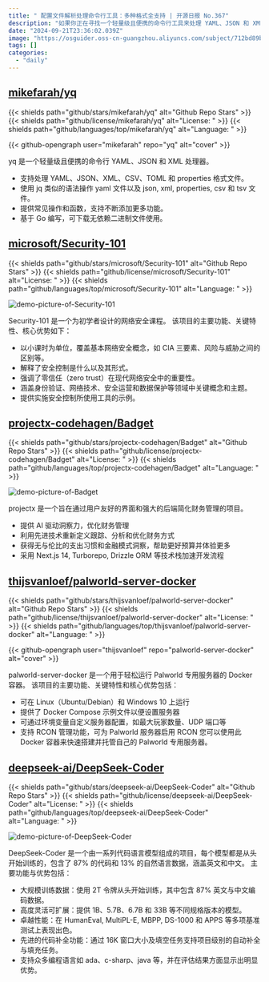 ```yaml
---
title: " 配置文件解析处理命令行工具：多种格式全支持 | 开源日报 No.367"
description: "如果你正在寻找一个轻量级且便携的命令行工具来处理 YAML、JSON 和 XML 文件，那么 yq 绝对是你的不二选择！它支持处理多种文件格式，具有类似 jq 的语法操作，提供丰富的操作和函数，而且基于 Go 编写，可以轻松下载并使用。"
date: "2024-09-21T23:36:02.039Z"
image: "https://osguider.oss-cn-guangzhou.aliyuncs.com/subject/712bd89b978c70a63449331282ca8d82.png"
tags: []
categories:
  - "daily"
---
```


## [mikefarah/yq](https://github.com/mikefarah/yq)

{{< shields path="github/stars/mikefarah/yq" alt="Github Repo Stars" >}} {{< shields path="github/license/mikefarah/yq" alt="License: " >}} {{< shields path="github/languages/top/mikefarah/yq" alt="Language: " >}}

{{< github-opengraph user="mikefarah" repo="yq" alt="cover" >}}

yq 是一个轻量级且便携的命令行 YAML、JSON 和 XML 处理器。

- 支持处理 YAML、JSON、XML、CSV、TOML 和 properties 格式文件。
- 使用 jq 类似的语法操作 yaml 文件以及 json, xml, properties, csv 和 tsv 文件。
- 提供常见操作和函数，支持不断添加更多功能。
- 基于 Go 编写，可下载无依赖二进制文件使用。
  
## [microsoft/Security-101](https://github.com/microsoft/Security-101)

{{< shields path="github/stars/microsoft/Security-101" alt="Github Repo Stars" >}} {{< shields path="github/license/microsoft/Security-101" alt="License: " >}} {{< shields path="github/languages/top/microsoft/Security-101" alt="Language: " >}}

![demo-picture-of-Security-101](https://static.osguider.com/subject/github/microsoft/Security-101/0681eaf635ef09e202677755d7f2d51d.jpg)

Security-101 是一个为初学者设计的网络安全课程。
该项目的主要功能、关键特性、核心优势如下：

- 以小课时为单位，覆盖基本网络安全概念，如 CIA 三要素、风险与威胁之间的区别等。
- 解释了安全控制是什么以及其形式。
- 强调了零信任（zero trust）在现代网络安全中的重要性。
- 涵盖身份验证、网络技术、安全运营和数据保护等领域中关键概念和主题。
- 提供实施安全控制所使用工具的示例。
  
## [projectx-codehagen/Badget](https://github.com/projectx-codehagen/Badget)

{{< shields path="github/stars/projectx-codehagen/Badget" alt="Github Repo Stars" >}} {{< shields path="github/license/projectx-codehagen/Badget" alt="License: " >}} {{< shields path="github/languages/top/projectx-codehagen/Badget" alt="Language: " >}}

![demo-picture-of-Badget](https://static.osguider.com/subject/github/projectx-codehagen/Badget/5db2358c544ce5decf795c5bf7d1d2d6.png)

projectx 是一个旨在通过用户友好的界面和强大的后端简化财务管理的项目。

- 提供 AI 驱动洞察力，优化财务管理
- 利用先进技术重新定义跟踪、分析和优化财务方式
- 获得无与伦比的支出习惯和金融模式洞察，帮助更好预算并体验更多
- 采用 Next.js 14, Turborepo, Drizzle ORM 等技术栈加速开发流程
  
## [thijsvanloef/palworld-server-docker](https://github.com/thijsvanloef/palworld-server-docker)

{{< shields path="github/stars/thijsvanloef/palworld-server-docker" alt="Github Repo Stars" >}} {{< shields path="github/license/thijsvanloef/palworld-server-docker" alt="License: " >}} {{< shields path="github/languages/top/thijsvanloef/palworld-server-docker" alt="Language: " >}}

{{< github-opengraph user="thijsvanloef" repo="palworld-server-docker" alt="cover" >}}

palworld-server-docker 是一个用于轻松运行 Palworld 专用服务器的 Docker 容器。
该项目的主要功能、关键特性和核心优势包括：

- 可在 Linux（Ubuntu/Debian）和 Windows 10 上运行
- 提供了 Docker Compose 示例文件以便设置服务器
- 可通过环境变量自定义服务器配置，如最大玩家数量、UDP 端口等
- 支持 RCON 管理功能，可为 Palworld 服务器启用 RCON
您可以使用此 Docker 容器来快速搭建并托管自己的 Palworld 专用服务器。
  
## [deepseek-ai/DeepSeek-Coder](https://github.com/deepseek-ai/DeepSeek-Coder)

{{< shields path="github/stars/deepseek-ai/DeepSeek-Coder" alt="Github Repo Stars" >}} {{< shields path="github/license/deepseek-ai/DeepSeek-Coder" alt="License: " >}} {{< shields path="github/languages/top/deepseek-ai/DeepSeek-Coder" alt="Language: " >}}

![demo-picture-of-DeepSeek-Coder](https://osguider.oss-cn-guangzhou.aliyuncs.com/subject/0e37c89ea36b67ee4675d82c764df5f2.png)

DeepSeek-Coder 是一个由一系列代码语言模型组成的项目，每个模型都是从头开始训练的，包含了 87% 的代码和 13% 的自然语言数据，涵盖英文和中文。
主要功能与优势包括：

- 大规模训练数据：使用 2T 令牌从头开始训练，其中包含 87% 英文与中文编码数据。
- 高度灵活可扩展：提供 1B、5.7B、6.7B 和 33B 等不同规格版本的模型。
- 卓越性能：在 HumanEval, MultiPL-E, MBPP, DS-1000 和 APPS 等多项基准测试上表现出色。
- 先进的代码补全功能：通过 16K 窗口大小及填空任务支持项目级别的自动补全与填充任务。
- 支持众多编程语言如 ada、c-sharp、java 等，并在评估结果方面显示出明显优势。
  
